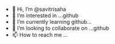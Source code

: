 - 👋 Hi, I’m @savitrisaha
- 👀 I’m interested in ...github
- 🌱 I’m currently learning github...
- 💞️ I’m looking to collaborate on ...github
- 📫 How to reach me ...

<!---
savitrisaha/savitrisaha is a ✨ special ✨ repository because its `README.md` (this file) appears on your GitHub profile.
You can click the Preview link to take a look at your changes.
--->
